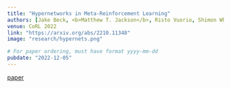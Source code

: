 ```yaml
---
title: "Hypernetworks in Meta-Reinforcement Learning"
authors: [Jake Beck, <b>Matthew T. Jackson</b>, Risto Vuorio, Shimon Whiteson]
venue: CoRL 2022
link: "https://arxiv.org/abs/2210.11348"
image: "research/hypernets.png"

# For paper ordering, must have format yyyy-mm-dd
pubdate: "2022-12-05"
---
```

[paper](https://arxiv.org/abs/2210.11348)
